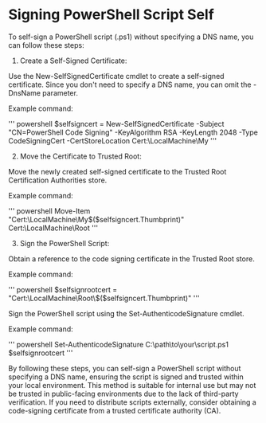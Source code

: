 

# Signing PowerShell Script Self

To self-sign a PowerShell script (.ps1) without specifying a DNS name, you can follow these steps:

1. Create a Self-Signed Certificate:

Use the New-SelfSignedCertificate cmdlet to create a self-signed certificate. Since you don't need to specify a DNS name, you can omit the -DnsName parameter.

Example command:

''' powershell
$selfsigncert = New-SelfSignedCertificate -Subject "CN=PowerShell Code Signing" -KeyAlgorithm RSA -KeyLength 2048 -Type CodeSigningCert -CertStoreLocation Cert:\LocalMachine\My
'''

2. Move the Certificate to Trusted Root:

Move the newly created self-signed certificate to the Trusted Root Certification Authorities store.

Example command:

''' powershell
Move-Item "Cert:\LocalMachine\My\$($selfsigncert.Thumbprint)" Cert:\LocalMachine\Root
'''

3. Sign the PowerShell Script:

Obtain a reference to the code signing certificate in the Trusted Root store.

Example command:

''' powershell
$selfsignrootcert = "Cert:\LocalMachine\Root\$($selfsigncert.Thumbprint)"
'''

Sign the PowerShell script using the Set-AuthenticodeSignature cmdlet.

Example command:

''' powershell
Set-AuthenticodeSignature C:\path\to\your\script.ps1 $selfsignrootcert
'''

By following these steps, you can self-sign a PowerShell script without specifying a DNS name, ensuring the script is signed and trusted within your local environment. This method is suitable for internal use but may not be trusted in public-facing environments due to the lack of third-party verification. If you need to distribute scripts externally, consider obtaining a code-signing certificate from a trusted certificate authority (CA).



